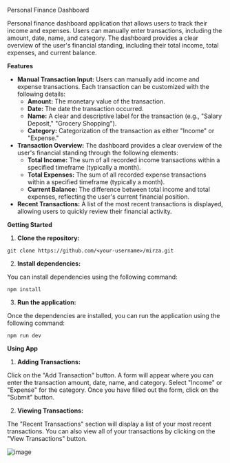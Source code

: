Personal Finance Dashboard

Personal finance dashboard application that allows users to track their income and expenses. Users can manually enter transactions, including the amount, date, name, and category.
The dashboard provides a clear overview of the user's financial standing, including their total income, total expenses, and current balance.

**Features**

* **Manual Transaction Input:** Users can manually add income and expense transactions. Each transaction can be customized with the following details:
    * **Amount:** The monetary value of the transaction.
    * **Date:** The date the transaction occurred.
    * **Name:** A clear and descriptive label for the transaction (e.g., "Salary Deposit," "Grocery Shopping").
    * **Category:** Categorization of the transaction as either "Income" or "Expense."
* **Transaction Overview:** The dashboard provides a clear overview of the user's financial standing through the following elements:
    * **Total Income:** The sum of all recorded income transactions within a specified timeframe (typically a month).
    * **Total Expenses:** The sum of all recorded expense transactions within a specified timeframe (typically a month).
    * **Current Balance:** The difference between total income and total expenses, reflecting the user's current financial position.
* **Recent Transactions:** A list of the most recent transactions is displayed, allowing users to quickly review their financial activity.

**Getting Started**

1. **Clone the repository:**

```
git clone https://github.com/<your-username>/mirza.git
```

2. **Install dependencies:**

 You can install dependencies using the following command:

```
npm install 
```

3. **Run the application:**

Once the dependencies are installed, you can run the application using the following command:

```
npm run dev
```

**Using App**

1. **Adding Transactions:**

Click on the "Add Transaction" button. A form will appear where you can enter the transaction amount, date, name, and category. Select "Income" or "Expense" for the category. Once you have filled out the form, click on the "Submit" button.

2. **Viewing Transactions:**

The "Recent Transactions" section will display a list of your most recent transactions. You can also view all of your transactions by clicking on the "View Transactions" button.

![image](https://github.com/amiina0901/Financial-personal-tracker/assets/147413465/632c0bb0-cb00-44d2-9776-55b78c30fd73)


